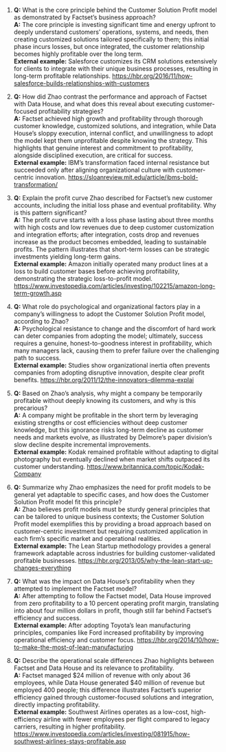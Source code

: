 1. **Q:** What is the core principle behind the Customer Solution Profit model as demonstrated by Factset’s business approach?  
   **A:** The core principle is investing significant time and energy upfront to deeply understand customers’ operations, systems, and needs, then creating customized solutions tailored specifically to them; this initial phase incurs losses, but once integrated, the customer relationship becomes highly profitable over the long term.  
   **External example:** Salesforce customizes its CRM solutions extensively for clients to integrate with their unique business processes, resulting in long-term profitable relationships. https://hbr.org/2016/11/how-salesforce-builds-relationships-with-customers  

2. **Q:** How did Zhao contrast the performance and approach of Factset with Data House, and what does this reveal about executing customer-focused profitability strategies?  
   **A:** Factset achieved high growth and profitability through thorough customer knowledge, customized solutions, and integration, while Data House’s sloppy execution, internal conflict, and unwillingness to adopt the model kept them unprofitable despite knowing the strategy. This highlights that genuine interest and commitment to profitability, alongside disciplined execution, are critical for success.  
   **External example:** IBM’s transformation faced internal resistance but succeeded only after aligning organizational culture with customer-centric innovation. https://sloanreview.mit.edu/article/ibms-bold-transformation/  

3. **Q:** Explain the profit curve Zhao described for Factset’s new customer accounts, including the initial loss phase and eventual profitability. Why is this pattern significant?  
   **A:** The profit curve starts with a loss phase lasting about three months with high costs and low revenues due to deep customer customization and integration efforts; after integration, costs drop and revenues increase as the product becomes embedded, leading to sustainable profits. The pattern illustrates that short-term losses can be strategic investments yielding long-term gains.  
   **External example:** Amazon initially operated many product lines at a loss to build customer bases before achieving profitability, demonstrating the strategic loss-to-profit model. https://www.investopedia.com/articles/investing/102215/amazon-long-term-growth.asp  

4. **Q:** What role do psychological and organizational factors play in a company’s willingness to adopt the Customer Solution Profit model, according to Zhao?  
   **A:** Psychological resistance to change and the discomfort of hard work can deter companies from adopting the model; ultimately, success requires a genuine, honest-to-goodness interest in profitability, which many managers lack, causing them to prefer failure over the challenging path to success.  
   **External example:** Studies show organizational inertia often prevents companies from adopting disruptive innovation, despite clear profit benefits. https://hbr.org/2011/12/the-innovators-dilemma-explai  

5. **Q:** Based on Zhao’s analysis, why might a company be temporarily profitable without deeply knowing its customers, and why is this precarious?  
   **A:** A company might be profitable in the short term by leveraging existing strengths or cost efficiencies without deep customer knowledge, but this ignorance risks long-term decline as customer needs and markets evolve, as illustrated by Delmore’s paper division’s slow decline despite incremental improvements.  
   **External example:** Kodak remained profitable without adapting to digital photography but eventually declined when market shifts outpaced its customer understanding. https://www.britannica.com/topic/Kodak-Company  

6. **Q:** Summarize why Zhao emphasizes the need for profit models to be general yet adaptable to specific cases, and how does the Customer Solution Profit model fit this principle?  
   **A:** Zhao believes profit models must be sturdy general principles that can be tailored to unique business contexts; the Customer Solution Profit model exemplifies this by providing a broad approach based on customer-centric investment but requiring customized application in each firm’s specific market and operational realities.  
   **External example:** The Lean Startup methodology provides a general framework adaptable across industries for building customer-validated profitable businesses. https://hbr.org/2013/05/why-the-lean-start-up-changes-everything  

7. **Q:** What was the impact on Data House’s profitability when they attempted to implement the Factset model?  
   **A:** After attempting to follow the Factset model, Data House improved from zero profitability to a 10 percent operating profit margin, translating into about four million dollars in profit, though still far behind Factset’s efficiency and success.  
   **External example:** After adopting Toyota’s lean manufacturing principles, companies like Ford increased profitability by improving operational efficiency and customer focus. https://hbr.org/2014/10/how-to-make-the-most-of-lean-manufacturing  

8. **Q:** Describe the operational scale differences Zhao highlights between Factset and Data House and its relevance to profitability.  
   **A:** Factset managed $24 million of revenue with only about 36 employees, while Data House generated $40 million of revenue but employed 400 people; this difference illustrates Factset’s superior efficiency gained through customer-focused solutions and integration, directly impacting profitability.  
   **External example:** Southwest Airlines operates as a low-cost, high-efficiency airline with fewer employees per flight compared to legacy carriers, resulting in higher profitability. https://www.investopedia.com/articles/investing/081915/how-southwest-airlines-stays-profitable.asp
